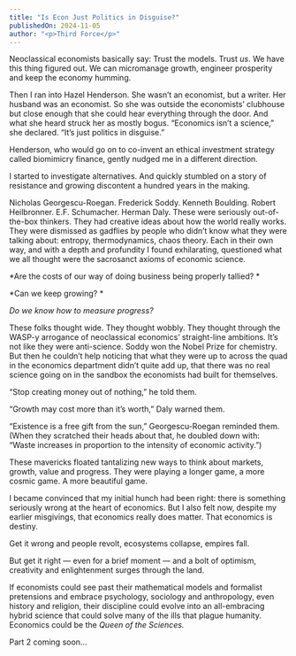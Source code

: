 ```yaml
---
title: "Is Econ Just Politics in Disguise?"
publishedOn: 2024-11-05
author: "<p>Third Force</p>"
---
```


Neoclassical economists basically say: Trust the models. Trust *us*. We have this thing figured out. We can micromanage growth, engineer prosperity and keep the economy humming.

Then I ran into Hazel Henderson. She wasn’t an economist, but a writer. Her husband was an economist. So she was outside the economists’ clubhouse but close enough that she could hear everything through the door. And what she heard struck her as mostly bogus. “Economics isn’t a science,” she declared. “It’s just politics in disguise.”

Henderson, who would go on to co-invent an ethical investment strategy called biomimicry finance, gently nudged me in a different direction.

I started to investigate alternatives. And quickly stumbled on a story of resistance and growing discontent a hundred years in the making.

Nicholas Georgescu-Roegan. Frederick Soddy. Kenneth Boulding. Robert Heilbronner. E.F. Schumacher. Herman Daly. These were seriously out-of-the-box thinkers. They had creative ideas about how the world really works. They were dismissed as gadflies by people who didn’t know what they were talking about: entropy, thermodynamics, chaos theory. Each in their own way, and with a depth and profundity I found exhilarating, questioned what we all thought were the sacrosanct axioms of economic science.

*Are the costs of our way of doing business being properly tallied?
*

*Can we keep growing?
*

*Do we know how to measure progress?*

These folks thought wide. They thought wobbly. They thought through the WASP-y arrogance of neoclassical economics’ straight-line ambitions. It’s not like they were anti-science. Soddy won the Nobel Prize for chemistry. But then he couldn’t help noticing that what they were up to across the quad in the economics department didn’t quite add up, that there was no real science going on in the sandbox the economists had built for themselves.

“Stop creating money out of nothing,” he told them.

“Growth may cost more than it’s worth,” Daly warned them.

“Existence is a free gift from the sun,” Georgescu-Roegan reminded them. (When they scratched their heads about that, he doubled down with: “Waste increases in proportion to the intensity
of economic activity.”)

These mavericks floated tantalizing new ways to think about markets, growth, value and progress. They were playing a longer game, a more cosmic game. A more beautiful game.

I became convinced that my initial hunch had been right: there is something seriously wrong at the heart of economics. But I also felt now, despite my earlier misgivings, that economics really does matter. That economics is destiny.

Get it wrong and people revolt, ecosystems collapse, empires fall.

But get it right — even for a brief moment — and a bolt of optimism, creativity and enlightenment surges through the land.

If economists could see past their mathematical models and formalist pretensions and embrace psychology, sociology and anthropology, even history and religion, their discipline could evolve into an all-embracing hybrid science that could solve many of the ills that plague humanity. Economics could be the *Queen of the Sciences.*

Part 2 coming soon...
